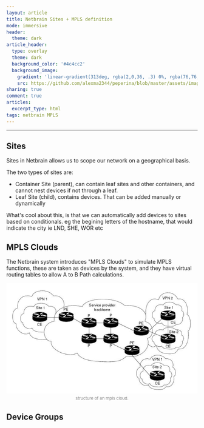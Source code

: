 ```yaml
---
layout: article
title: Netbrain Sites + MPLS definition
mode: immersive
header:
  theme: dark
article_header:
  type: overlay
  theme: dark
  background_color: '#4c4cc2'
  background_image:
    gradient: 'linear-gradient(313deg, rgba(2,0,36, .3) 0%, rgba(76,76,194, .3) 47%, rgba(0,212,255, .6) 100%)'
    src: https://github.com/alexma2344/peperina/blob/master/assets/images/brain.jpg?raw=true"
sharing: true
comment: true
articles:
  excerpt_type: html
tags: netbrain MPLS
---
```


<!--more-->

---

## Sites

Sites in Netbrain allows us to scope our network on a geographical basis.

The two types of sites are:
- Container Site (parent), can contain leaf sites and other containers, and cannot nest devices if not through a leaf.
- Leaf Site (child), contains devices. That can be added manually or dynamically

What's cool about this, is that we can automatically add devices to sites based on conditionals. eg the begining letters of the hostname, that would indicate the city ie LND, SHE, WOR etc

## MPLS Clouds

The Netbrain system introduces "MPLS Clouds" to simulate MPLS functions, these are taken as devices by the system, and they have virtual routing tables to allow A to B Path calculations.

<center><img src="https://github.com/alexma2344/peperina/blob/master/assets/images/mpls_cloud_structure.png?raw=true"></center>
<div style="text-align: center;">
    <span style="font-size:11px; color:grey">
        structure of an mpls cloud.
    </span>
</div>

## Device Groups


